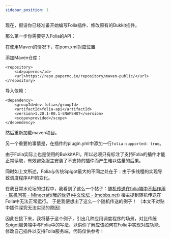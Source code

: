 ```yaml
---
sidebar_position: 1
---
```


现在，假设你已经准备开始编写Folia插件、修改原有的Bukkit插件。

那么第一步你需要导入Folia的API：

在使用Maven的情况下，在pom.xml对应位置

添加Maven仓库：

```
<repository>
    <id>papermc</id>
    <url>https://repo.papermc.io/repository/maven-public/</url>
</repository>
```

导入依赖：

```
<dependency>
    <groupId>dev.folia</groupId>
    <artifactId>folia-api</artifactId>
    <version>1.20.1-R0.1-SNAPSHOT</version>
    <scope>provided</scope>
</dependency>
```

然后重新加载maven项目。

另一个重要的事情是，在插件的plugin.yml中添加一行`folia-supported: true`。

由于Folia实际上也是使用的BukkitAPI，所以必须只有标注了支持Folia的插件才能正常读取，有效避免服主安装了不支持的插件而产生难以估量的后果。

同时如上文所述，Folia与传统Spigot最大的不同之处在于：由于多线程的实现导致调度程序API的变化。

在我日常水论坛的过程中，我看到了这么一个帖子：[随机传送在folia端中不起作用 - 联机问答 - Minecraft(我的世界)中文论坛 - (mcbbs.net)](https://www.mcbbs.net/thread-1462618-1-12.html)  楼主提到随机传送在Folia中无法正常运行。 于是我便想出了这么一个随机传送的例子！ （本文不对贴中插件深究无法实现的原因）

因此在接下来，我将基于这个例子，引出几种应用调度程序的场景，对比传统Spigot服务端中与Folia中的写法，以供你了解应该如何在Folia中实现对应功能、修改自己插件以支持Folia服务端，代码仅供参考！
